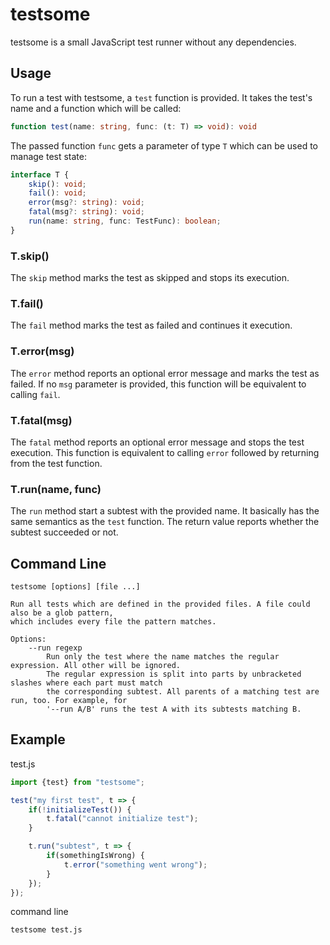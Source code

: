 # testsome
testsome is a small JavaScript test runner without any dependencies.

## Usage
To run a test with testsome, a `test` function is provided. It takes the test's name and a function which will be called:
```TypeScript
function test(name: string, func: (t: T) => void): void
```
The passed function `func` gets a parameter of type `T` which can be used to manage test state:
```TypeScript
interface T {
    skip(): void;
    fail(): void;
    error(msg?: string): void;
    fatal(msg?: string): void;
    run(name: string, func: TestFunc): boolean;
}
```

### T.skip()
The `skip` method marks the test as skipped and stops its execution.

### T.fail()
The `fail` method marks the test as failed and continues it execution.

### T.error(msg)
The `error` method reports an optional error message and marks the test as failed. If no `msg` parameter is provided, this function will be equivalent to calling `fail`.

### T.fatal(msg)
The `fatal` method reports an optional error message and stops the test execution. This function is equivalent to calling `error` followed by returning from the test function.

### T.run(name, func)
The `run` method start a subtest with the provided name. It basically has the same semantics as the `test` function. The return value reports whether the subtest succeeded or not.

## Command Line
```
testsome [options] [file ...]

Run all tests which are defined in the provided files. A file could also be a glob pattern,
which includes every file the pattern matches.

Options:
    --run regexp
        Run only the test where the name matches the regular expression. All other will be ignored.
        The regular expression is split into parts by unbracketed slashes where each part must match
        the corresponding subtest. All parents of a matching test are run, too. For example, for
        '--run A/B' runs the test A with its subtests matching B.
```

## Example
test.js
```TypeScript
import {test} from "testsome";

test("my first test", t => {
    if(!initializeTest()) {
        t.fatal("cannot initialize test");
    }

    t.run("subtest", t => {
        if(somethingIsWrong) {
            t.error("something went wrong");
        }
    });
});
```

command line
```
testsome test.js
```

